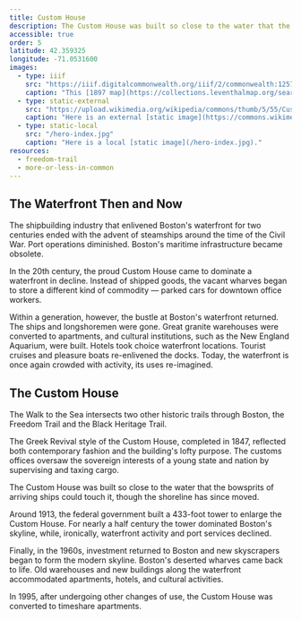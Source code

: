 ```yaml
---
title: Custom House
description: The Custom House was built so close to the water that the bowsprits of arriving ships could touch it, though the shoreline has since moved. Around 1913, the federal government built a 433-foot tower to enlarge the Custom House. For nearly a half century the tower dominated Boston's skyline, while, ironically, waterfront activity and port services declined.
accessible: true
order: 5
latitude: 42.359325
longitude: -71.0531600
images:
  - type: iiif
    src: "https://iiif.digitalcommonwealth.org/iiif/2/commonwealth:1257b896v"
    caption: "This [1897 map](https://collections.leventhalmap.org/search/commonwealth:1257b895k) of the area blah blah"
  - type: static-external
    src: "https://upload.wikimedia.org/wikipedia/commons/thumb/5/55/Custom_House_Tower%2C_Boston%2C_Mass_%28NYPL_b12647398-74363%29.tiff/lossy-page1-680px-Custom_House_Tower%2C_Boston%2C_Mass_%28NYPL_b12647398-74363%29.tiff.jpg"
    caption: "Here is an external [static image](https://commons.wikimedia.org/wiki/File:Custom_House_Tower,_Boston,_Mass_(NYPL_b12647398-74363).tiff)."
  - type: static-local
    src: "/hero-index.jpg"
    caption: "Here is a local [static image](/hero-index.jpg)."
resources:
  - freedom-trail
  - more-or-less-in-common
---
```


## The Waterfront Then and Now

The shipbuilding industry that enlivened Boston's waterfront for two centuries ended with the advent of steamships around the time of the Civil War. Port operations diminished. Boston's maritime infrastructure became obsolete.

In the 20th century, the proud Custom House came to dominate a waterfront in decline. Instead of shipped goods, the vacant wharves began to store a different kind of commodity — parked cars for downtown office workers.

Within a generation, however, the bustle at Boston's waterfront returned. The ships and longshoremen were gone. Great granite warehouses were converted to apartments, and cultural institutions, such as the New England Aquarium, were built. Hotels took choice waterfront locations. Tourist cruises and pleasure boats re-enlivened the docks. Today, the waterfront is once again crowded with activity, its uses re-imagined.

## The Custom House

The Walk to the Sea intersects two other historic trails through Boston, the Freedom Trail and the Black Heritage Trail.

The Greek Revival style of the Custom House, completed in 1847, reflected both contemporary fashion and the building's lofty purpose. The customs offices oversaw the sovereign interests of a young state and nation by supervising and taxing cargo.

The Custom House was built so close to the water that the bowsprits of arriving ships could touch it, though the shoreline has since moved.

Around 1913, the federal government built a 433-foot tower to enlarge the Custom House. For nearly a half century the tower dominated Boston's skyline, while, ironically, waterfront activity and port services declined.

Finally, in the 1960s, investment returned to Boston and new skyscrapers began to form the modern skyline. Boston's deserted wharves came back to life. Old warehouses and new buildings along the waterfront accommodated apartments, hotels, and cultural activities.

In 1995, after undergoing other changes of use, the Custom House was converted to timeshare apartments.
